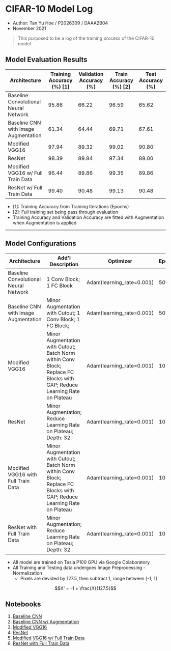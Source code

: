 # CIFAR-10 Model Log

- Author: Tan Yu Hoe / P2026309 / DAAA2B04
- November 2021

> This purposed to be a log of the training process of the CIFAR-10 model.

## Model Evaluation Results

| Architecture | Training Accuracy (%) [1] | Validation Accuracy (%) | Train Accuracy (%) [2] | Test Accuracy (%) |
| --- | --- | --- | --- | --- |
| Baseline Convolutional Neural Network | 95.86 | 66.22 | 96.59 | 65.62 |
| Baseline CNN with Image Augmentation | 61.34 | 64.44 | 69.71 | 67.61 |
| Modified VGG16 | 97.94 | 89.32 | 99.02 | 90.80 |
| ResNet | 98.39 | 89.84 | 97.34 | 89.00 |
| Modified VGG16 w/ Full Train Data | 96.44 | 89.86 | 99.35 | 89.86 |
| ResNet w/ Full Train Data | 99.40 | 90.48 | 99.13 | 90.48 |

- [1]: Training Accuracy from Training Iterations (Epochs)
- [2]: Full training set being pass through evaluation
- Training Accuracy and Validation Accuracy are fitted with Augmentation when Augmentation is applied

---

## Model Configurations

| Architecture | Add'l Description | Optimizer | Epochs | Vadliation Split | Batch Size |
| --- | --- | --- | --- | --- | --- |
| Baseline Convolutional Neural Network | 1 Conv Block; 1 FC Block | Adam(learning_rate=0.001) | 50 | 0.1 | 512 |
| Baseline CNN with Image Augmentation | Minor Augmentation with Cutout; 1 Conv Block; 1 FC Block; | Adam(learning_rate=0.001) | 50 | 0.1 | 512 |
| Modified VGG16 | Minor Augmentation with Cutout; Batch Norm within Conv Block; Replace FC Blocks with GAP; Reduce Learning Rate on Plateau | Adam(learning_rate=0.001) | 100 | 0.1 | 512 |
| ResNet | Minor Augmentation; Reduce Learning Rate on Plateau; Depth: 32 | Adam(learning_rate=0.001) | 100 | 0.1 | 256 |
| Modified VGG16 with Full Train Data | Minor Augmentation with Cutout; Batch Norm within Conv Block; Replace FC Blocks with GAP; Reduce Learning Rate on Plateau | Adam(learning_rate=0.001) | 100 | 0.00 | 512 |
| ResNet with Full Train Data | Minor Augmentation; Reduce Learning Rate on Plateau; Depth: 32 | Adam(learning_rate=0.001) | 100 | 0.00 | 256 |

- All model are trained on Tesla P100 GPU via Google Colaboratory
- All Training and Testing data undergoes Image Preprocessing - Normalization
  - Pixels are devided by 127.5, then subtract 1, range between [-1, 1]

$$X' = -1 + \frac{X}{127.5}$$

## Notebooks

1. [Baseline CNN](./CIFAR-10%20HTML/1.%20Baseline%20Implementation.html)
2. [Baseline CNN w/ Augmentation](./CIFAR-10%20HTML/2.%20Baseline_ConvNet_w_Augmentation.html)
3. [Modified VGG16](./CIFAR-10%20HTML/3.%20Modified_VGG16.html)
4. [ResNet](./CIFAR-10%20HTML/4.%20ResNet.html)
5. [Modified VGG16 w/ Full Train Data](./CIFAR-10%20HTML/5.%20Modified_VGG16_w_Full_Train_Data.html)
6. [ResNet with Full Train Data](./CIFAR-10%20HTML/6.%20ResNet_w_Full_Train_Data.html)
